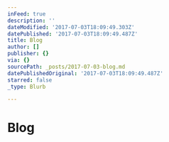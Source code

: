 ```yaml
---
inFeed: true
description: ''
dateModified: '2017-07-03T18:09:49.303Z'
datePublished: '2017-07-03T18:09:49.487Z'
title: Blog
author: []
publisher: {}
via: {}
sourcePath: _posts/2017-07-03-blog.md
datePublishedOriginal: '2017-07-03T18:09:49.487Z'
starred: false
_type: Blurb

---
```

# Blog
